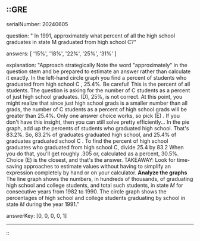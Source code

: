 ::GRE
---

serialNumber: 20240605

question: " In 1991, approximately what percent of all the high school graduates in state <math-variable>M</math-variable> graduated from high school <math-variable>C</math-variable>?"

answers: [
  '15%',
  '18%',
  '22%',
  '25%',
  '31%'
]

explanation: "Approach strategically Note the word \"approximately\" in the question stem and be prepared to estimate an answer rather than calculate it exactly. In the left-hand circle graph you find a percent of students who graduated from high school C , 25.4%. Be careful! This is the percent of all students. The question is asking for the number of C students as a percent of just high school graduates. (D), 25%, is not correct. At this point, you might realize that since just high school grads is a smaller number than all grads, the number of C students as a percent of high school grads will be greater than 25.4%. Only one answer choice works, so pick (E) . If you don't have this insight, then you can still solve pretty efficiently... In the pie graph, add up the percents of students who graduated high school. That's 83.2%. So, 83.2% of graduates graduated high school, and 25.4% of graduates graduated school C . To find the percent of high school graduates who graduated from high school C, divide 25.4 by 83.2 When you do that, you'll get roughly .305 or, calculated as a percent, 30.5%. Choice (E) is the closest, and that's the answer. TAKEAWAY: Look for time-saving approaches to estimate values without having to simplify an expression completely by hand or on your calculator. <strong>Analyze the graphs</strong> The line graph shows the numbers, in hundreds of thousands, of graduating high school and college students, and total such students, in state <i>M</i> for consecutive years from 1982 to 1990. The circle graph shows the percentages of high school and college students graduating by school in state <i>M </i>during the year 1991."

answerKey: [0, 0, 0, 0, 1]

---
::